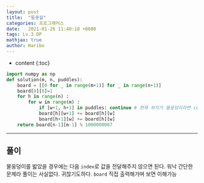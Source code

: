 ```yaml
---
layout: post
title:  "등굣길"
categories: 프로그래머스
date:   2021-01-26 11:40:18 +0800
tags: Lv.3 DP
mathjax: true
author: Haribo
---
```


* content
{:toc}
```python
import numpy as np
def solution(m, n, puddles):
    board = [[0 for _ in range(m+1)] for _ in range(n+1)]
    board[0][0]=1
    for h in range(n) :
        for w in range(m) :
            if [w+1, h+1] in puddles: continue # 현재 위치가 물웅덩이라면 continue
            board[h][w+1] += board[h][w]
            board[h+1][w] += board[h][w]
    return board[n-1][m-1] % 1000000007
```

---









## 풀이

물웅덩이를 밟았을 경우에는 다음 `index`로 값을 전달해주지 않으면 된다. 워낙 간단한 문제라 풀이는 사실없다. 귀찮기도하다. `board` 직접 출력해가며 보면 이해가능







